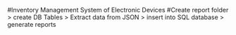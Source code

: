 #Inventory Management System of Electronic Devices
#Create report folder > 
create DB Tables > 
Extract data from JSON > 
insert into SQL database > 
generate reports
